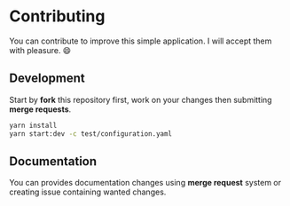 # Contributing

You can contribute to improve this simple application.
I will accept them with pleasure. :smile:


## Development

Start by **fork** this repository first, work on your changes then submitting **merge requests**.

```bash
yarn install
yarn start:dev -c test/configuration.yaml
```

## Documentation

You can provides documentation changes using **merge request** system or creating issue containing 
wanted changes.
